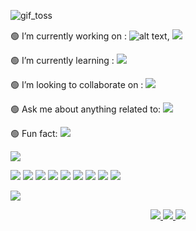 ![gif_toss](https://github.com/SanaaShah/SanaaShah/blob/master/file.gif?raw=true)

🟢 I’m currently working on        : ![alt text](https://github.com/SanaaShah/SanaaShah/blob/master/python.jpg?raw=true), ![](https://github.com/SanaaShah/SanaaShah/blob/master/anaconda.jpg?raw=true)            

🟢 I’m currently learning          : ![](https://github.com/SanaaShah/SanaaShah/blob/master/car.png?raw=true)

🟢 I’m looking to collaborate on   : ![](https://github.com/SanaaShah/SanaaShah/blob/master/kaggle.png?raw=true)

🟢 Ask me about anything related to:  ![](https://github.com/SanaaShah/SanaaShah/blob/master/ai.png?raw=true)

🟢 Fun fact: ![](https://github.com/SanaaShah/SanaaShah/blob/master/funfact.png?raw=true)

![](https://github.com/SanaaShah/SanaaShah/blob/master/skill.jpg?raw=true)

![](https://github.com/SanaaShah/SanaaShah/blob/master/opencv.png?raw=true) ![](https://github.com/SanaaShah/SanaaShah/blob/master/docker.png?raw=true) ![](https://github.com/SanaaShah/SanaaShah/blob/master/java.png?raw=true) ![](https://github.com/SanaaShah/SanaaShah/blob/master/amazon.png?raw=true) ![](https://github.com/SanaaShah/SanaaShah/blob/master/unity.png?raw=true) ![](https://github.com/SanaaShah/SanaaShah/blob/master/matlab.png?raw=true) ![](https://github.com/SanaaShah/SanaaShah/blob/master/csharp.png?raw=true) ![](https://github.com/SanaaShah/SanaaShah/blob/master/pyth.png?raw=true)
![](https://github.com/SanaaShah/SanaaShah/blob/master/pytorch.png?raw=true) 

![](https://github.com/ahmedkhan36/ahmedkhan36/blob/master/contact.jpg?raw=true)

<p align="center">
 <a href="https://www.linkedin.com/in/sana-shah-605249178/">  <img src="https://github.com/ahmedkhan36/ahmedkhan36/blob/master/linkedin.png" /> </a>
 <a href="https://twitter.com/SanashahS">  <img src="https://github.com/ahmedkhan36/ahmedkhan36/blob/master/twitter.png" />  </a>
 <a href="https://sites.google.com/view/myemail323232/">  <img src="https://github.com/ahmedkhan36/ahmedkhan36/blob/master/gmail.png" />    </a>
</p>
